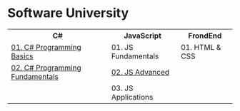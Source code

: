 <h1> Software University </h1>

<table>
  <tr>
    <th>C#</th>
    <th>JavaScript</th> 
    <th>FrondEnd</th>
  </tr>
  <tr>
    <td><a href="https://softuni.bg/certificates/details/85280/a6bd28fc">01. C# Programming Basics</a></td>
    <td>01. JS Fundamentals</td>
    <td>01. HTML & CSS</td>
  </tr>
  <tr>
    <td><a href="https://softuni.bg/certificates/details/96514/c251cc79">02. C# Programming Fundamentals</a></td>
    <td><a href="https://softuni.bg/certificates/details/98360/69ec6d70">02. JS Advanced</a></td>
    <td></td>
  </tr>
  <tr>
    <td></td>
    <td>03. JS Applications</td>
    <td></td>
  </tr>
</table>
